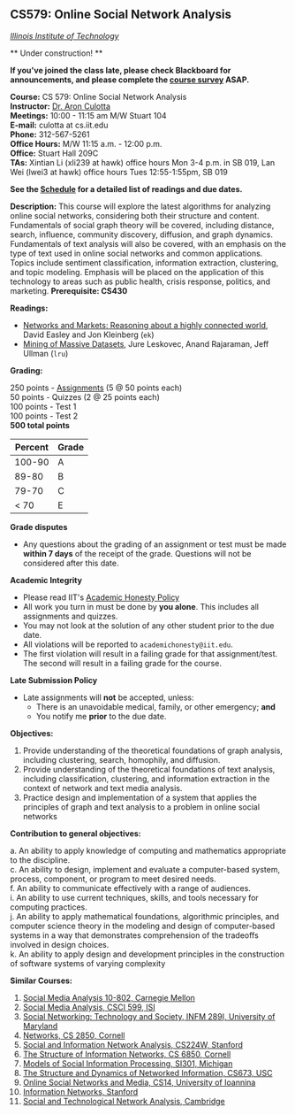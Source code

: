 ## CS579: Online Social Network Analysis  
*[Illinois Institute of Technology](http://iit.edu)*  

** Under construction! **

**If you've joined the class late, please check Blackboard for announcements, and please complete the [course survey](https://goo.gl/forms/T93f9AnIS2vGGPiA2) ASAP.**


**Course:** CS 579: Online Social Network Analysis  
**Instructor:** [Dr. Aron Culotta](http://cs.iit.edu/~culotta)  
**Meetings:** 10:00 - 11:15 am M/W Stuart 104  
**E-mail:** culotta at cs.iit.edu  
**Phone:** 312-567-5261  
**Office Hours:** M/W 11:15 a.m. - 12:00 p.m.  
**Office:** Stuart Hall 209C  
**TAs:**  	Xintian Li (xli239 at hawk) office hours Mon 3-4 p.m. in SB 019, Lan Wei (lwei3 at hawk) office hours Tues 12:55-1:55pm,  SB 019  

**See the [Schedule](Schedule.md) for a detailed list of readings and due dates.**


**Description:** This course will explore the latest algorithms for analyzing online social networks, considering both their structure and content. Fundamentals of social graph theory will be covered, including distance, search, influence, community discovery, diffusion, and graph dynamics. Fundamentals of text analysis will also be covered, with an emphasis on the type of text used in online social networks and common applications. Topics include sentiment classification, information extraction, clustering, and topic modeling. Emphasis will be placed on the application of this technology to areas such as public health, crisis response, politics, and marketing. **Prerequisite: CS430**


**Readings:**  

- [Networks and Markets: Reasoning about a highly connected world](http://www.cs.cornell.edu/home/kleinber/networks-book/), David Easley and Jon Kleinberg (`ek`)
- [Mining of Massive Datasets](http://www.mmds.org/), Jure Leskovec, Anand Rajaraman, Jeff Ullman (`lru`)

**Grading:**

250 points - [Assignments](https://github.com/iit-cs579/assignments) (5 @ 50 points each)  
50 points - Quizzes (2 @ 25 points each)  
100 points - Test 1  
100 points - Test 2  
**500 total points**

| **Percent** | **Grade** |
|-------------|-----------|
| 100-90      | A         |
| 89-80       | B         |
| 79-70       | C         |
| < 70        | E         |

**Grade disputes**
- Any questions about the grading of an assignment or test must be made **within 7 days** of the receipt of the grade. Questions will not be considered after this date.

**Academic Integrity**

- Please read IIT's [Academic Honesty Policy](http://www.iit.edu/student_affairs/handbook/information_and_regulations/code_of_academic_honesty.shtml)
- All work you turn in must be done by **you alone**. This includes all assignments and quizzes.
- You may not look at the solution of any other student prior to the due date.
- All violations will be reported to `academichonesty@iit.edu`.
- The first violation will result in a failing grade for that assignment/test. The second will result in a failing grade for the course.


**Late Submission Policy**

- Late assignments will **not** be accepted, unless:
  - There is an unavoidable medical, family, or other emergency; **and**
  - You notify me **prior** to the due date.

**Objectives:**

1.	Provide understanding of the theoretical foundations of graph analysis, including clustering, search, homophily, and diffusion.  
2.	Provide understanding of the theoretical foundations of text analysis, including classification, clustering, and information extraction in the context of network and text media analysis.  
3.	Practice design and implementation of a system that applies the principles of graph and text analysis to a problem in online social networks  


**Contribution to general objectives:**

a. An ability to apply knowledge of computing and mathematics appropriate to the discipline.  
c. An ability to design, implement and evaluate a computer-based system, process, component, or program to meet desired needs.  
f. An ability to communicate effectively with a range of audiences.  
i. An ability to use current techniques, skills, and tools necessary for computing practices.  
j. An ability to apply mathematical foundations, algorithmic principles, and computer science theory in the modeling and design of computer-based systems in a way that demonstrates comprehension of the tradeoffs involved in design choices.  
k. An ability to apply design and development principles in the construction of software systems of varying complexity  

**Similar Courses:**

1.	[Social Media Analysis 10-802, Carnegie Mellon](http://curtis.ml.cmu.edu/w/courses/index.php/Social_Media_Analysis_10-802_in_Fall_2012)
2.	[Social Media Analysis, CSCI 599, ISI](http://www.isi.edu/~lerman/courses/csci599_2012/csci599_Syllabus.pdf)
3.	[Social Networking: Technology and Society, INFM 289I, University of Maryland](http://www.cs.umd.edu/~golbeck/INFM289I/syllabus.shtml)
4.	[Networks, CS 2850, Cornell](https://courses.cit.cornell.edu/info2040_2013fa/)
5.	[Social and Information Network Analysis, CS224W, Stanford](http://www.stanford.edu/class/cs224w)
6.	[The Structure of Information Networks, CS 6850, Cornell](http://www.cs.cornell.edu/Courses/cs6850/2008fa/)
7.	[Models of Social Information Processing, SI301, Michigan](http://www-personal.umich.edu/~ladamic/courses/networks/si301w11/index.html)
8.	[The Structure and Dynamics of Networked Information, CS673, USC](http://www-bcf.usc.edu/~dkempe/CS673/index.html)
9.	[Online Social Networks and Media, CS14, University of Ioannina](http://www.cs.uoi.gr/~tsap/teaching/cs-l14/)
10.	[Information Networks, Stanford](http://www.stanford.edu/class/msande337/)
11.	[Social and Technological Network Analysis, Cambridge](http://www.cl.cam.ac.uk/teaching/1213/L109/materials.html)

